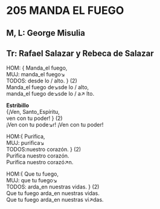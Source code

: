 # 205 MANDA EL FUEGO

## M, L: George Misulia
## Tr: Rafael Salazar y Rebeca de Salazar 

HOM: { Manda_el fuego,  
MUJ: manda_el fuego↘  
TODOS: desde lo / alto. } (2)  
Manda_el fuego de↘sde lo / alto,  
manda_el fuego de↘sde lo / a↗ lto.  

**Estribillo**  
{¡Ven, Santo_Espíritu,  
ven con tu poder! } (2)  
¡Ven con tu pode↘r! ¡Ven con tu poder!  

HOM:{ Purifica,  
MUJ: purifica↘  
TODOS:nuestro corazón. } (2)  
Purifica nuestro corazón.  
Purifica nuestro corazó↗n.  

HOM:{ Que tu fuego,  
MUJ: que tu fuego↘  
TODOS: arda_en nuestras vidas. } (2)  
Que tu fuego arda_en nuestras vidas.  
Que tu fuego arda_en nuestras vi↗das.  

